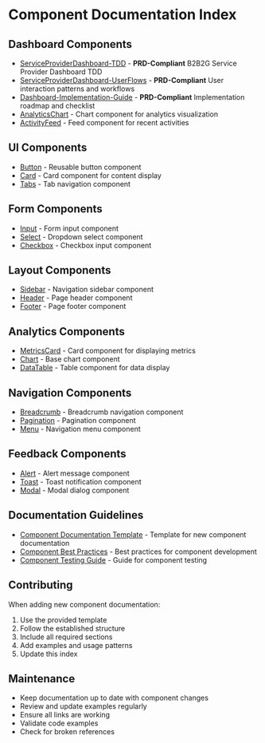 # Component Documentation Index

## Dashboard Components
- [ServiceProviderDashboard-TDD](./dashboard/ServiceProviderDashboard-TDD.md) - **PRD-Compliant** B2B2G Service Provider Dashboard TDD
- [ServiceProviderDashboard-UserFlows](./dashboard/ServiceProviderDashboard-UserFlows.md) - **PRD-Compliant** User interaction patterns and workflows
- [Dashboard-Implementation-Guide](./dashboard/Dashboard-Implementation-Guide.md) - **PRD-Compliant** Implementation roadmap and checklist
- [AnalyticsChart](./dashboard/AnalyticsChart.md) - Chart component for analytics visualization
- [ActivityFeed](./dashboard/ActivityFeed.md) - Feed component for recent activities

## UI Components
- [Button](./ui/Button.md) - Reusable button component
- [Card](./ui/Card.md) - Card component for content display
- [Tabs](./ui/Tabs.md) - Tab navigation component

## Form Components
- [Input](./forms/Input.md) - Form input component
- [Select](./forms/Select.md) - Dropdown select component
- [Checkbox](./forms/Checkbox.md) - Checkbox input component

## Layout Components
- [Sidebar](./layout/Sidebar.md) - Navigation sidebar component
- [Header](./layout/Header.md) - Page header component
- [Footer](./layout/Footer.md) - Page footer component

## Analytics Components
- [MetricsCard](./analytics/MetricsCard.md) - Card component for displaying metrics
- [Chart](./analytics/Chart.md) - Base chart component
- [DataTable](./analytics/DataTable.md) - Table component for data display

## Navigation Components
- [Breadcrumb](./navigation/Breadcrumb.md) - Breadcrumb navigation component
- [Pagination](./navigation/Pagination.md) - Pagination component
- [Menu](./navigation/Menu.md) - Navigation menu component

## Feedback Components
- [Alert](./feedback/Alert.md) - Alert message component
- [Toast](./feedback/Toast.md) - Toast notification component
- [Modal](./feedback/Modal.md) - Modal dialog component

## Documentation Guidelines
- [Component Documentation Template](./README.md) - Template for new component documentation
- [Component Best Practices](./best-practices.md) - Best practices for component development
- [Component Testing Guide](./testing.md) - Guide for component testing

## Contributing
When adding new component documentation:
1. Use the provided template
2. Follow the established structure
3. Include all required sections
4. Add examples and usage patterns
5. Update this index

## Maintenance
- Keep documentation up to date with component changes
- Review and update examples regularly
- Ensure all links are working
- Validate code examples
- Check for broken references 